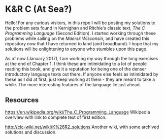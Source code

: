 K&R C (At Sea?)
===============
Hello!  For any curious visitors, in this repo I will be posting my solutions to the problem sets found in Kernighan and Ritchie's classic text, *The C Programming Language* (Second Edition).  I started working through these problems while sailing on the *Maersk Wisconsin*, and have created this repository now that I have returned to land (and broadband).  I hope that my solutions will be enlightening to anyone who stumbles upon this page.

As of now (January 2017), I am working my way through the long exercises at the end of Chapter 1.  I think these are intimidating to a lot of people reading this book, and give it a reputation for being one of the denser introductory language texts out there.  If anyone else feels as intimidated by these as I did at first, just keep working at them - they are meant to take a while.  The more interesting features of the language lie just ahead.

Resources
---------

https://en.wikipedia.org/wiki/The_C_Programming_Language
Wikipedia overview with link to complete text of first edition.

http://clc-wiki.net/wiki/K%26R2_solutions
Another wiki, with some archived solutions and discussion.
